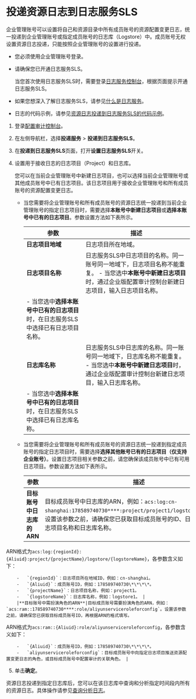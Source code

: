 # 投递资源日志到日志服务SLS

企业管理账号可以设置将自己和资源目录中所有成员账号的资源配置变更日志，统一投递到企业管理账号或指定成员账号的日志库（Logstore）中。成员账号无权设置资源日志投递，只能按照企业管理账号的设置进行投递。

-   您必须使用企业管理账号登录。
-   请确保您已开通日志服务SLS。

    当您首次使用日志服务SLS时，需要登录[日志服务控制台](https://sls.console.aliyun.com)，根据页面提示开通日志服务SLS。


-   如果您想深入了解日志服务SLS，请参见[什么是日志服务](/cn.zh-CN/产品简介/什么是日志服务.md)。
-   日志的代码示例，请参见[资源日志投递到日志服务SLS的代码示例](/cn.zh-CN/企业版配置审计/资源日志/资源日志投递到日志服务SLS的代码示例.md)。

1.  登录[配置审计控制台](https://config.console.aliyun.com)。

2.  在左侧导航栏，选择**投递服务** \> **投递到日志服务SLS**。

3.  在**投递到日志服务SLS**页面，打开**设置日志服务SLS**开关。

4.  设置用于接收日志的日志项目（Project）和日志库。

    您可以在当前企业管理账号中新建日志项目，也可以选择当前企业管理账号或其他成员账号中已有日志项目。该日志项目用于接收企业管理账号和所有成员账号的资源配置变更日志。

    -   当您需要将企业管理账号和所有成员账号的资源日志统一投递到当前企业管理账号的指定日志项目时，需要选择**本账号中新建日志项目**或**选择本账号中已有的日志项目**。参数设置方法如下表所示。

        |参数|描述|
        |--|--|
        |**日志项目地域**|日志项目所在地域。|
        |**日志项目名称**|日志服务SLS中日志项目的名称。同一账号同一地域下，日志项目名称不能重复。        -   当您选中**本账号中新建日志项目**时，通过企业版配置审计控制台新建日志项目，输入日志项目名称。
        -   当您选中**选择本账号中已有的日志项目**时，在日志服务SLS中选择已有日志项目名称。 |
        |**日志库名称**|日志服务SLS中日志库的名称。同一账号同一地域下，日志库名称不能重复。        -   当您选中**本账号中新建日志项目**时，通过企业版配置审计控制台新建日志项目，输入日志库名称。
        -   当您选中**选择本账号中已有的日志项目**时，在日志服务SLS中选择已有日志库名称。 |

    -   当您需要将企业管理账号和所有成员账号的资源日志统一投递到指定成员账号的指定日志项目时，需要选择**选择其他账号已有的日志项目（仅支持企业账号）**。设置日志项目相关参数之前，请您确保该成员账号中已有可用日志项目。参数设置方法如下表所示。

        |参数|描述|
        |--|--|
        |**目标账号中日志库的ARN**|目标成员账号中日志库的ARN，例如：`acs:log:cn-shanghai:178589740730****:project/project1/logstore/logstore1`。设置该参数之前，请确保您已获取目标成员账号的ID、日志项目地域、日志项目名称和日志库名称。

ARN格式为`acs:log:{regionId}:{Aliuid}:project/{projectName}/logstore/{logstoreName}`，各参数含义如下：

        -   `{regionId}`：日志项目所在地域ID，例如：cn-shanghai。
        -   `{Aliuid}`：成员账号ID，例如：178589740730\*\*\*\*。
        -   `{projectName}`：日志项目名称，例如：project1。
        -   `{logstoreName}`：日志库名称，例如：logstore1。 |
        |**目标账号中需扮演角色的ARN**|目标成员账号需要扮演角色的ARN，例如：`acs:ram::178589740730****:role/aliyunserviceroleforconfig`。设置该参数之前，请确保您已获取目标成员账号ID，再根据ARN的格式填写。

ARN格式为`acs:ram::{Aliuid}:role/aliyunserviceroleforconfig`，各参数含义如下：

        -   `{Aliuid}`：成员账号ID，例如：178589740730\*\*\*\*。
        -   `aliyunserviceroleforconfig`：目标成员账号中向指定日志项目推送资源配置变更日志的角色，或目标成员账号中配置审计的关联角色。 |

5.  单击**确定**。


资源日志投递到指定日志库后，您可以在该日志库中查询和分析指定时间段内所有的资源日志。具体操作请参见[查询分析日志](/cn.zh-CN/查询与分析/查询分析日志.md)。

